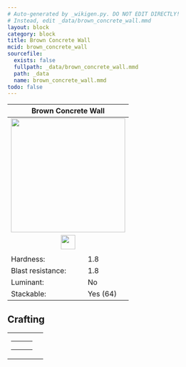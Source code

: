 ```yaml
---
# Auto-generated by _wikigen.py. DO NOT EDIT DIRECTLY!
# Instead, edit _data/brown_concrete_wall.mmd
layout: block
category: block
title: Brown Concrete Wall
mcid: brown_concrete_wall
sourcefile:
  exists: false
  fullpath: _data/brown_concrete_wall.mmd
  path: _data
  name: brown_concrete_wall.mmd
todo: false
---
```


<table class="block-info"><thead><tr>
<th colspan=2>Brown Concrete Wall</th>
</tr></thead><tbody>
<tr><td colspan=2 class="cell-image-big" style="text-align:center"><img src="/allotment/img/textures/allotment/brown_concrete_wall.png" width="256" height="256" alt="" class="preview-icon"></td></tr>
<tr><td colspan=2 class="cell-image-small" style="text-align:center"><img src="/allotment/img/inventory_textures/allotment/brown_concrete_wall.png" width="32" height="32" alt="" class="inventory-icon"></td></tr>
<tr><td colspan=2 style="text-align:center"><span class="tool-info tool-pickaxe tool-level-1" title="Requires a Wooden/Gold Pickaxe"></span></td></tr>
<tr><td>Hardness:</td><td>1.8</td></tr>
<tr><td>Blast resistance:</td><td>1.8</td></tr>
<tr><td>Luminant:</td><td>No</td></tr>
<tr><td>Stackable:</td><td>Yes (64)</td></tr>
</tbody></table>

## Crafting

<table class="crafting-recipe crafting-shaped"><tbody><tr>
<td><table class="crafting-grid"><tbody>
<tr>
<td>
<span title="Brown Concrete" class="item item-minecraft:brown_concrete item-type-item" style="background-image:url(&quot;/allotment/img/inventory_textures/minecraft/brown_concrete.png&quot;)"></span>
</td>
<td>
<span title="Brown Concrete" class="item item-minecraft:brown_concrete item-type-item" style="background-image:url(&quot;/allotment/img/inventory_textures/minecraft/brown_concrete.png&quot;)"></span>
</td>
<td>
<span title="Brown Concrete" class="item item-minecraft:brown_concrete item-type-item" style="background-image:url(&quot;/allotment/img/inventory_textures/minecraft/brown_concrete.png&quot;)"></span>
</td>
</tr>
<tr>
<td>
<span title="Brown Concrete" class="item item-minecraft:brown_concrete item-type-item" style="background-image:url(&quot;/allotment/img/inventory_textures/minecraft/brown_concrete.png&quot;)"></span>
</td>
<td>
<span title="Brown Concrete" class="item item-minecraft:brown_concrete item-type-item" style="background-image:url(&quot;/allotment/img/inventory_textures/minecraft/brown_concrete.png&quot;)"></span>
</td>
<td>
<span title="Brown Concrete" class="item item-minecraft:brown_concrete item-type-item" style="background-image:url(&quot;/allotment/img/inventory_textures/minecraft/brown_concrete.png&quot;)"></span>
</td>
</tr>
<tr>
<td>
<span class="item item-empty-space"></span>
</td>
<td>
<span class="item item-empty-space"></span>
</td>
<td>
<span class="item item-empty-space"></span>
</td>
</tr>
</tbody></table></td>
<td class="result">
<div class="result-inner">
<div class="result-slot">
<span title="Brown Concrete Wall" class="item item-allotment:brown_concrete_wall" style="background-image:url(&quot;/allotment/img/inventory_textures/allotment/brown_concrete_wall.png&quot;)"></span>
</div>
</div>
</td>
</tr></tbody></table>